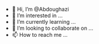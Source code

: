 - 👋 Hi, I’m @Abdoughazi
- 👀 I’m interested in ...
- 🌱 I’m currently learning ...
- 💞️ I’m looking to collaborate on ...
- 📫 How to reach me ...

<!---
Abdoughazi/Abdoughazi is a ✨ special ✨ repository because its `README.md` (this file) appears on your GitHub profile.
You can click the Preview link to take a look at your changes.
--->

